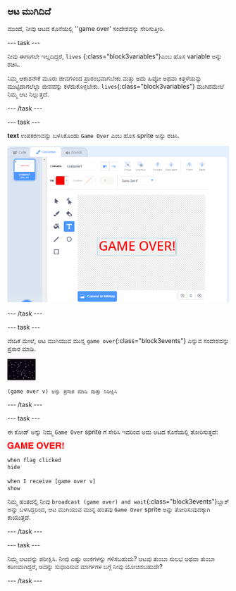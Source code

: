 ## ಆಟ ಮುಗಿದಿದೆ

ಮುಂದೆ, ನೀವು ಆಟದ ಕೊನೆಯಲ್ಲಿ ''game over' ಸಂದೇಶವನ್ನು ಸೇರಿಸುತ್ತೀರಿ.

\--- task \---

ನೀವು ಈಗಾಗಲೇ ಇಲ್ಲದಿದ್ದರೆ, `lives` {:class="block3variables"}ಎಂಬ ಹೊಸ variable ಅನ್ನು ರಚಿಸಿ.

ನಿಮ್ಮ ಆಕಾಶನೌಕೆ ಮೂರು ಜೀವಗಳಿಂದ ಪ್ರಾರಂಭವಾಗಬೇಕು ಮತ್ತು ಅದು ಹಿಪ್ಪೋ ಅಥವಾ ಕಿತ್ತಳೆಯನ್ನು ಮುಟ್ಟಿದಾಗಲೆಲ್ಲಾ ಜೀವವನ್ನು ಕಳೆದುಕೊಳ್ಳಬೇಕು. `lives`{:class="block3variables"} ಮುಗಿದಮೇಲೆ ನಿಮ್ಮ ಆಟ ನಿಲ್ಲುತ್ತದೆ.

\--- /task \---

\--- task \---

**text** ಉಪಕರಣವನ್ನು ಬಳಸಿಕೊಂಡು `Game Over` ಎಂಬ ಹೊಸ sprite ಅನ್ನು ರಚಿಸಿ.

![screenshot](images/invaders-game-over.png)

\--- /task \---

\--- task \---

ವೇದಿಕೆ ಮೇಲೆ, ಆಟ ಮುಗಿಯುವ ಮುನ್ನ `game over`{:class="block3events"} ಎನ್ನುವ ಸಂದೇಶವನ್ನು ಪ್ರಸಾರ ಮಾಡಿ.

![gameover sprite](images/stage-sprite.png)

```blocks3
(game over v) ಅನ್ನು ಪ್ರಸಾರ ಮಾಡಿ ಮತ್ತು ನಿರೀಕ್ಷಿಸಿ
```

\--- /task \---

\--- task \---

ಈ ಕೋಡ್ ಅನ್ನು ನಿಮ್ಮ `Game Over` sprite ಗೆ ಸೇರಿಸಿ ಇದರಿಂದ ಅದು ಆಟದ ಕೊನೆಯಲ್ಲಿ ತೋರಿಸುತ್ತದೆ:

![gameover sprite](images/gameover-sprite.png)

```blocks3
when flag clicked
hide

when I receive [game over v]
show
```

ನಿಮ್ಮ ಹಂತದಲ್ಲಿ ನೀವು `broadcast (game over) and wait`{:class="block3events"}ಬ್ಲಾಕ್ ಅನ್ನು ಬಳಸಿದ್ದರಿಂದ, ಆಟ ಮುಗಿಯುವ ಮುನ್ನ ಹಂತವು `Game Over` sprite ಅನ್ನು ತೋರಿಸುವುದಕ್ಕಾಗಿ ಕಾಯುತ್ತದೆ.

\--- /task \---

\--- task \---

ನಿಮ್ಮ ಆಟವನ್ನು ಪರೀಕ್ಷಿಸಿ. ನೀವು ಎಷ್ಟು ಅಂಕಗಳನ್ನು ಗಳಿಸಬಹುದು? ಆಟವು ತುಂಬಾ ಸುಲಭ ಅಥವಾ ತುಂಬಾ ಕಠಿಣವಾಗಿದ್ದರೆ, ಅದನ್ನು ಸುಧಾರಿಸುವ ಮಾರ್ಗಗಳ ಬಗ್ಗೆ ನೀವು ಯೋಚಿಸಬಹುದೇ?

\--- /task \---